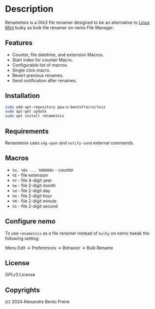 # Description

Renametoix is a Gtk3 file renamer designed to be an alternative to [Linux Mint](https://www.linuxmint.com/) bulky as bulk file renamer on nemo File Manager.

## Features

- Counter, file datetime, and extension Macros.
- Start index for counter Macro.
- Configurable list of macros.
- Single click macro.
- Revert previous renames.
- Send notification after renames.

## Installation

```bash
sudo add-apt-repository ppa:a-bentofreire/toix
sudo apt-get update
sudo apt install renametoix
```

## Requirements

Renametoix uses `xdg-open` and `notify-send` external commands.

## Macros

- `%n, %0n ... %00000n` - counter
- `%E` - file extension
- `%Y` - file 4-digit year
- `%m` - file 2-digit month
- `%d` - file 2-digit day
- `%H` - file 2-digit hour
- `%M` - file 2-digit minute
- `%S` - file 2-digit second

## Configure nemo

To use `renametoix` as a file renamer instead of `bulky` on nemo tweak the following setting:

Menu Edit -> Preferences -> Behavior -> Bulk Rename

## License

GPLv3 License

## Copyrights

(c) 2024 Alexandre Bento Freire
